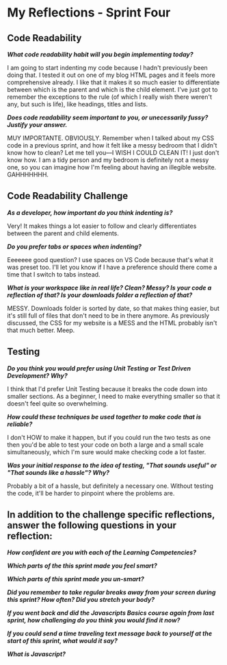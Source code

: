# My Reflections - Sprint Four 

## Code Readability

**_What code readability habit will you begin implementing today?_**

I am going to start indenting my code because I hadn't previously been doing that. I tested it out on one of my blog HTML pages and it feels more comprehensive already. I like that it makes it so much easier to differentiate between which is the parent and which is the child element. I've just got to remember the exceptions to the rule (of which I really wish there weren't any, but such is life), like headings, titles and lists.

**_Does code readability seem important to you, or unecessarily fussy? Justify your answer._**

MUY IMPORTANTE. OBVIOUSLY. Remember when I talked about my CSS code in a previous sprint, and how it felt like a messy bedroom that I didn't know how to clean? Let me tell you––I WISH I COULD CLEAN IT! I just don't know how. I am a tidy person and my bedroom is definitely not a messy one, so you can imagine how I'm feeling about having an illegible website. GAHHHHHHH.

## Code Readability Challenge

**_As a developer, how important do you think indenting is?_**

Very! It makes things a lot easier to follow and clearly differentiates between the parent and child elements. 

**_Do you prefer tabs or spaces when indenting?_**

Eeeeeee good question? I use spaces on VS Code because that's what it was preset too. I'll let you know if I have a preference should there come a time that I switch to tabs instead. 

**_What is your workspace like in real life? Clean? Messy? Is your code a reflection of that? Is your downloads folder a reflection of that?_**

MESSY. Downloads folder is sorted by date, so that makes thing easier, but it's still full of files that don't need to be in there anymore. As previously discussed, the CSS for my website is a MESS and the HTML probably isn't that much better. Meep. 

## Testing

**_Do you think you would prefer using Unit Testing or Test Driven Development? Why?_**

I think that I'd prefer Unit Testing because it breaks the code down into smaller sections. As a beginner, I need to make everything smaller so that it doesn't feel quite so overwhelming. 

**_How could these techniques be used together to make code that is reliable?_**

I don't HOW to make it happen, but if you could run the two tests as one then you'd be able to test your code on both a large and a small scale simultaneously, which I'm sure would make checking code a lot faster.

**_Was your initial response to the idea of testing, "That sounds useful" or "That sounds like a hassle"? Why?_**

Probably a bit of a hassle, but definitely a necessary one. Without testing the code, it'll be harder to pinpoint where the problems are. 

## In addition to the challenge specific reflections, answer the following questions in your reflection:

**_How confident are you with each of the Learning Competencies?_**



**_Which parts of the this sprint made you feel smart?_**



**_Which parts of this sprint made you un-smart?_**



**_Did you remember to take regular breaks away from your screen during this sprint? How often? Did you stretch your body?_**



**_If you went back and did the Javascripts Basics course again from last sprint, how challenging do you think you would find it now?_**



**_If you could send a time traveling text message back to yourself at the start of this sprint, what would it say?_**



**_What is Javascript?_**